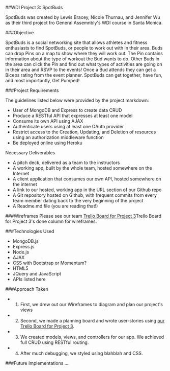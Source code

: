 ##WDI Project 3: SpotBuds

SpotBuds was created by Lewis Bracey, Nicole Thurnau, and Jennifer Wu as their third project fro General Assemnbly's WDI course in Santa Monica. 

###Objective 

<insert link> SpotBuds is a social networking site that allows athletes and fitness enthusiasts to find SpotBuds, or people to work out with in their area. Buds can drop Pins on a map to show where they will work out. The Pin contains information about the type of workout the Bud wants to do. Other Buds in the area can click the Pin and find out what types of activities are going on in their area and RSVP to the events! Once a Bud attends they can get a Biceps rating from the event planner. SpotBuds can get together, have fun, and most importantly, Get Pumped!

###Project Requirements

The guidelines listed below were provided by the project markdown:

- User of MongoDB and Express to create data CRUD
- Produce a RESTful API that expresses at least one model
- Consume its own API using AJAX
- Authenticate users using at least one OAuth provider
- Restrict access to the Creation, Updating, and Deletion of resources using an authorization middleware function
- Be deployed online using Heroku

Necessary Deliverables

- A pitch deck, delivered as a team to the instructors <insert link to evernote>
- A working app, built by the whole team, hosted somewhere on the Internet
- A client application that consumes our own API, hosted somewhere on the internet
- A link to our hosted, working app in the URL section of our Github repo 
- A Git repository hosted on Github, with frequent commits from every team member dating back to the very beginning of the project
- A Readme.md file (you are reading that!)

###Wireframes
Please see our team [Trello Board for Project 3](https://trello.com/b/lAAZSSCb/wdi-project-3)Trello Board for Project 3's done column for wireframes. 

###Technologies Used
- MongoDB.js
- Express.js
- Node.js
- AJAX
- CSS with Bootstrap or Momentum?
- HTML5
- JQuery and JavaScript
- APIs listed here

###Approach Taken

- 1) First, we drew out our Wireframes to diagram and plan our project's views
- 2) Second, we made a planning board and wrote user-stories using [our Trello Board for Project 3](https://trello.com/b/lAAZSSCb/wdi-project-3).
- 3) We created models, views, and controllers for our app. We achieved full CRUD using RESTful routing.
- 4) After much debugging, we styled using blahblah and CSS.

###Future Implementations
....





